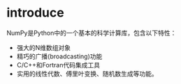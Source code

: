 # introduce

NumPy是Python中的一个基本的科学计算库，包含以下特性：

* 强大的N维数组对象
* 精巧的广播(broadcasting)功能
* C/C++和Fortran代码集成工具
* 实用的线性代数、傅里叶变换、随机数生成等功能。
